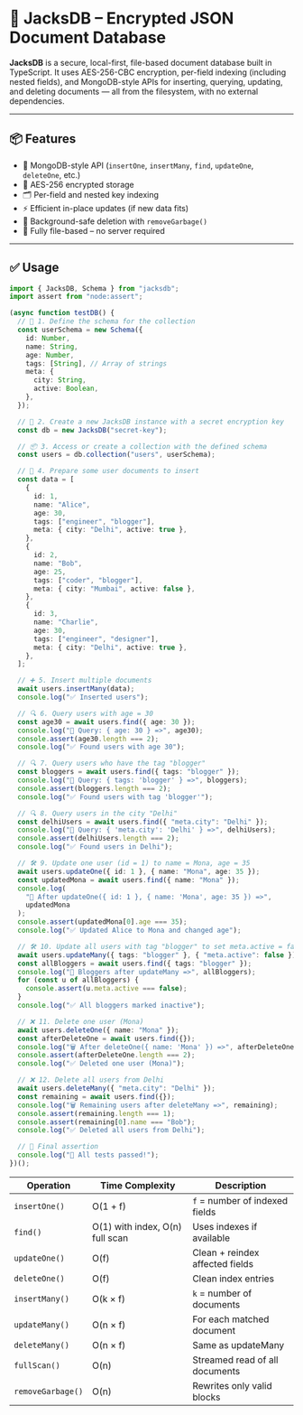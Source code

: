 # 🧩 JacksDB – Encrypted JSON Document Database

**JacksDB** is a secure, local-first, file-based document database built in TypeScript. It uses AES-256-CBC encryption, per-field indexing (including nested fields), and MongoDB-style APIs for inserting, querying, updating, and deleting documents — all from the filesystem, with no external dependencies.

---

## 📦 Features

- 🧩 MongoDB-style API (`insertOne`, `insertMany`, `find`, `updateOne`, `deleteOne`, etc.)
- 🔐 AES-256 encrypted storage
- 🗂️ Per-field and nested key indexing
- ⚡ Efficient in-place updates (if new data fits)
- 🧼 Background-safe deletion with `removeGarbage()`
- 📁 Fully file-based – no server required

---

## ✅ Usage

```ts
import { JacksDB, Schema } from "jacksdb";
import assert from "node:assert";

(async function testDB() {
  // 🧩 1. Define the schema for the collection
  const userSchema = new Schema({
    id: Number,
    name: String,
    age: Number,
    tags: [String], // Array of strings
    meta: {
      city: String,
      active: Boolean,
    },
  });

  // 🔐 2. Create a new JacksDB instance with a secret encryption key
  const db = new JacksDB("secret-key");

  // 📦 3. Access or create a collection with the defined schema
  const users = db.collection("users", userSchema);

  // 📝 4. Prepare some user documents to insert
  const data = [
    {
      id: 1,
      name: "Alice",
      age: 30,
      tags: ["engineer", "blogger"],
      meta: { city: "Delhi", active: true },
    },
    {
      id: 2,
      name: "Bob",
      age: 25,
      tags: ["coder", "blogger"],
      meta: { city: "Mumbai", active: false },
    },
    {
      id: 3,
      name: "Charlie",
      age: 30,
      tags: ["engineer", "designer"],
      meta: { city: "Delhi", active: true },
    },
  ];

  // ➕ 5. Insert multiple documents
  await users.insertMany(data);
  console.log("✅ Inserted users");

  // 🔍 6. Query users with age = 30
  const age30 = await users.find({ age: 30 });
  console.log("🔎 Query: { age: 30 } =>", age30);
  console.assert(age30.length === 2);
  console.log("✅ Found users with age 30");

  // 🔍 7. Query users who have the tag "blogger"
  const bloggers = await users.find({ tags: "blogger" });
  console.log("🔎 Query: { tags: 'blogger' } =>", bloggers);
  console.assert(bloggers.length === 2);
  console.log("✅ Found users with tag 'blogger'");

  // 🔍 8. Query users in the city "Delhi"
  const delhiUsers = await users.find({ "meta.city": "Delhi" });
  console.log("🔎 Query: { 'meta.city': 'Delhi' } =>", delhiUsers);
  console.assert(delhiUsers.length === 2);
  console.log("✅ Found users in Delhi");

  // 🛠️ 9. Update one user (id = 1) to name = Mona, age = 35
  await users.updateOne({ id: 1 }, { name: "Mona", age: 35 });
  const updatedMona = await users.find({ name: "Mona" });
  console.log(
    "🔄 After updateOne({ id: 1 }, { name: 'Mona', age: 35 }) =>",
    updatedMona
  );
  console.assert(updatedMona[0].age === 35);
  console.log("✅ Updated Alice to Mona and changed age");

  // 🛠️ 10. Update all users with tag "blogger" to set meta.active = false
  await users.updateMany({ tags: "blogger" }, { "meta.active": false });
  const allBloggers = await users.find({ tags: "blogger" });
  console.log("🔄 Bloggers after updateMany =>", allBloggers);
  for (const u of allBloggers) {
    console.assert(u.meta.active === false);
  }
  console.log("✅ All bloggers marked inactive");

  // ❌ 11. Delete one user (Mona)
  await users.deleteOne({ name: "Mona" });
  const afterDeleteOne = await users.find({});
  console.log("🗑️ After deleteOne({ name: 'Mona' }) =>", afterDeleteOne);
  console.assert(afterDeleteOne.length === 2);
  console.log("✅ Deleted one user (Mona)");

  // ❌ 12. Delete all users from Delhi
  await users.deleteMany({ "meta.city": "Delhi" });
  const remaining = await users.find({});
  console.log("🗑️ Remaining users after deleteMany =>", remaining);
  console.assert(remaining.length === 1);
  console.assert(remaining[0].name === "Bob");
  console.log("✅ Deleted all users from Delhi");

  // 🧪 Final assertion
  console.log("🎉 All tests passed!");
})();
```

| Operation         | Time Complexity                 | Description                     |
| ----------------- | ------------------------------- | ------------------------------- |
| `insertOne()`     | O(1 + f)                        | `f` = number of indexed fields  |
| `find()`          | O(1) with index, O(n) full scan | Uses indexes if available       |
| `updateOne()`     | O(f)                            | Clean + reindex affected fields |
| `deleteOne()`     | O(f)                            | Clean index entries             |
| `insertMany()`    | O(k × f)                        | `k` = number of documents       |
| `updateMany()`    | O(n × f)                        | For each matched document       |
| `deleteMany()`    | O(n × f)                        | Same as updateMany              |
| `fullScan()`      | O(n)                            | Streamed read of all documents  |
| `removeGarbage()` | O(n)                            | Rewrites only valid blocks      |
